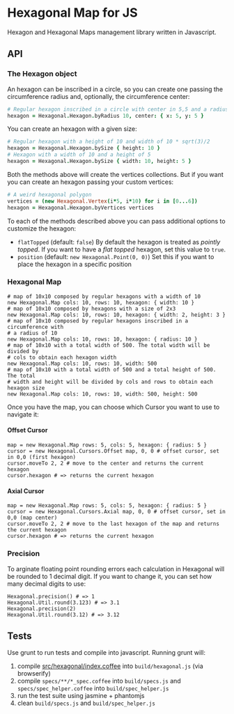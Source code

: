 # Hexagonal Map for JS

Hexagon and Hexagonal Maps management library written in Javascript.

## API

### The Hexagon object

An hexagon can be inscribed in a circle, so you can create one passing the
circumference radius and, optionally, the circumference center:

```coffeescript
# Regular hexagon inscribed in a circle with center in 5,5 and a radius of 10
hexagon = Hexagonal.Hexagon.byRadius 10, center: { x: 5, y: 5 }
```

You can create an hexagon with a given size:

```coffeescript
# Regular hexagon with a height of 10 and width of 10 * sqrt(3)/2
hexagon = Hexagonal.Hexagon.bySize { height: 10 }
# Hexagon with a width of 10 and a height of 5
hexagon = Hexagonal.Hexagon.bySize { width: 10, height: 5 }
```

Both the methods above will create the vertices collections.
But if you want you can create an hexagon passing your custom vertices:

```coffeescript
# A weird hexagonal polygon
vertices = (new Hexagonal.Vertex(i*5, i*10) for i in [0...6])
hexagon = Hexagonal.Hexagon.byVertices vertices
```

To each of the methods described above you can pass additional options to customize the hexagon:

- `flatTopped` (default: `false`) By default the hexagon is treated as _pointly topped_. If you want to have a _flat topped_ hexagon, set this value to `true`.
- `position` (default: `new Hexagonal.Point(0, 0)`) Set this if you want to place the hexagon in a specific position

### Hexagonal Map

```
# map of 10x10 composed by regular hexagons with a width of 10
new Hexagonal.Map cols: 10, rows: 10, hexagon: { width: 10 }
# map of 10x10 composed by hexagons with a size of 2x3
new Hexagonal.Map cols: 10, rows: 10, hexagon: { width: 2, height: 3 }
# map of 10x10 composed by regular hexagons inscribed in a circumference with
# a radius of 10
new Hexagonal.Map cols: 10, rows: 10, hexagon: { radius: 10 }
# map of 10x10 with a total width of 500. The total width will be divided by
# cols to obtain each hexagon width
new Hexagonal.Map cols: 10, rows: 10, width: 500
# map of 10x10 with a total width of 500 and a total height of 500. The total
# width and height will be divided by cols and rows to obtain each hexagon size
new Hexagonal.Map cols: 10, rows: 10, width: 500, height: 500
```

Once you have the map, you can choose which Cursor you want to use to navigate it:

#### Offset Cursor

```
map = new Hexagonal.Map rows: 5, cols: 5, hexagon: { radius: 5 }
cursor = new Hexagonal.Cursors.Offset map, 0, 0 # offset cursor, set in 0,0 (first hexagon)
cursor.moveTo 2, 2 # move to the center and returns the current hexagon
cursor.hexagon # => returns the current hexagon
```

#### Axial Cursor

```
map = new Hexagonal.Map rows: 5, cols: 5, hexagon: { radius: 5 }
cursor = new Hexagonal.Cursors.Axial map, 0, 0 # offset cursor, set in 0,0 (map center)
cursor.moveTo 2, 2 # move to the last hexagon of the map and returns the current hexagon
cursor.hexagon # => returns the current hexagon
```

### Precision

To arginate floating point rounding errors each calculation in Hexagonal will be
rounded to 1 decimal digit. If you want to change it, you can set how many decimal
digits to use:

```
Hexagonal.precision() # => 1
Hexagonal.Util.round(3.123) # => 3.1
Hexagonal.precision(2)
Hexagonal.Util.round(3.12) # => 3.12
```

## Tests

Use grunt to run tests and compile into javascript. Running grunt will:

1. compile [src/hexagonal/index.coffee](src/hexagonal/index.coffee) into `build/hexagonal.js` (via browserify)
2. compile `specs/**/*_spec.coffee` into `build/specs.js` and `specs/spec_helper.coffee` into `build/spec_helper.js`
3. run the test suite using jasmine + phantomjs
4. clean `build/specs.js` and `build/spec_helper.js`
